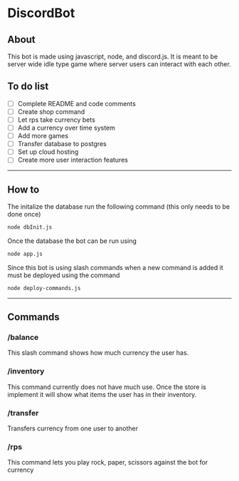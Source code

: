 # DiscordBot

## About

This bot is made using javascript, node, and discord.js. It is meant to be server wide idle type game where server users can interact with each other.

## To do list

- [ ] Complete README and code comments
- [ ] Create shop command
- [ ] Let rps take currency bets
- [ ] Add a currency over time system
- [ ] Add more games
- [ ] Transfer database to postgres
- [ ] Set up cloud hosting
- [ ] Create more user interaction features

---

## How to

The initalize the database run the following command (this only needs to be done once)

```bash
node dbInit.js
```

Once the database the bot can be run using

```bash
node app.js
```

Since this bot is using slash commands when a new command is added it must be deployed using the command

```bash
node deploy-commands.js
```

---

## Commands

### /balance

This slash command shows how much currency the user has.

### /inventory

This command currently does not have much use. Once the store is implement it will show what items the user has in their inventory.

### /transfer

Transfers currency from one user to another

### /rps

This command lets you play rock, paper, scissors against the bot for currency
